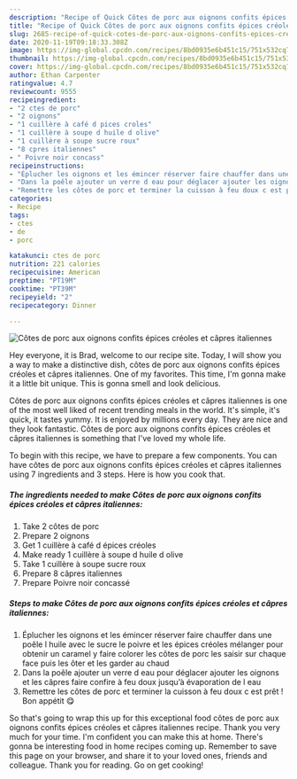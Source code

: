 ```yaml
---
description: "Recipe of Quick Côtes de porc aux oignons confits épices créoles et câpres italiennes"
title: "Recipe of Quick Côtes de porc aux oignons confits épices créoles et câpres italiennes"
slug: 2685-recipe-of-quick-cotes-de-porc-aux-oignons-confits-epices-creoles-et-capres-italiennes
date: 2020-11-19T09:18:33.308Z
image: https://img-global.cpcdn.com/recipes/8bd0935e6b451c15/751x532cq70/cotes-de-porc-aux-oignons-confits-epices-creoles-et-capres-italiennes-photo-principale-de-la-recette.jpg
thumbnail: https://img-global.cpcdn.com/recipes/8bd0935e6b451c15/751x532cq70/cotes-de-porc-aux-oignons-confits-epices-creoles-et-capres-italiennes-photo-principale-de-la-recette.jpg
cover: https://img-global.cpcdn.com/recipes/8bd0935e6b451c15/751x532cq70/cotes-de-porc-aux-oignons-confits-epices-creoles-et-capres-italiennes-photo-principale-de-la-recette.jpg
author: Ethan Carpenter
ratingvalue: 4.7
reviewcount: 9555
recipeingredient:
- "2 ctes de porc"
- "2 oignons"
- "1 cuillère à café d pices croles"
- "1 cuillère à soupe d huile d olive"
- "1 cuillère à soupe sucre roux"
- "8 cpres italiennes"
- " Poivre noir concass"
recipeinstructions:
- "Éplucher les oignons et les émincer réserver faire chauffer dans une poêle l huile avec le sucre le poivre et les épices créoles mélanger pour obtenir un caramel y faire colorer les côtes de porc les saisir sur chaque face puis les ôter et les garder au chaud"
- "Dans la poêle ajouter un verre d eau pour déglacer ajouter les oignons et les câpres faire confire à feu doux jusqu’à évaporation de l eau"
- "Remettre les côtes de porc et terminer la cuisson à feu doux c est prêt ! Bon appétit 😋"
categories:
- Recipe
tags:
- ctes
- de
- porc

katakunci: ctes de porc 
nutrition: 221 calories
recipecuisine: American
preptime: "PT19M"
cooktime: "PT39M"
recipeyield: "2"
recipecategory: Dinner

---
```



![Côtes de porc aux oignons confits épices créoles et câpres italiennes](https://img-global.cpcdn.com/recipes/8bd0935e6b451c15/751x532cq70/cotes-de-porc-aux-oignons-confits-epices-creoles-et-capres-italiennes-photo-principale-de-la-recette.jpg)

Hey everyone, it is Brad, welcome to our recipe site. Today, I will show you a way to make a distinctive dish, côtes de porc aux oignons confits épices créoles et câpres italiennes. One of my favorites. This time, I'm gonna make it a little bit unique. This is gonna smell and look delicious.

Côtes de porc aux oignons confits épices créoles et câpres italiennes is one of the most well liked of recent trending meals in the world. It's simple, it's quick, it tastes yummy. It is enjoyed by millions every day. They are nice and they look fantastic. Côtes de porc aux oignons confits épices créoles et câpres italiennes is something that I've loved my whole life.




To begin with this recipe, we have to prepare a few components. You can have côtes de porc aux oignons confits épices créoles et câpres italiennes using 7 ingredients and 3 steps. Here is how you cook that.

<!--inarticleads1-->

##### The ingredients needed to make Côtes de porc aux oignons confits épices créoles et câpres italiennes:

1. Take 2 côtes de porc
1. Prepare 2 oignons
1. Get 1 cuillère à café d épices créoles
1. Make ready 1 cuillère à soupe d huile d olive
1. Take 1 cuillère à soupe sucre roux
1. Prepare 8 câpres italiennes
1. Prepare  Poivre noir concassé




<!--inarticleads2-->

##### Steps to make Côtes de porc aux oignons confits épices créoles et câpres italiennes:

1. Éplucher les oignons et les émincer réserver faire chauffer dans une poêle l huile avec le sucre le poivre et les épices créoles mélanger pour obtenir un caramel y faire colorer les côtes de porc les saisir sur chaque face puis les ôter et les garder au chaud
1. Dans la poêle ajouter un verre d eau pour déglacer ajouter les oignons et les câpres faire confire à feu doux jusqu’à évaporation de l eau
1. Remettre les côtes de porc et terminer la cuisson à feu doux c est prêt ! Bon appétit 😋




So that's going to wrap this up for this exceptional food côtes de porc aux oignons confits épices créoles et câpres italiennes recipe. Thank you very much for your time. I'm confident you can make this at home. There's gonna be interesting food in home recipes coming up. Remember to save this page on your browser, and share it to your loved ones, friends and colleague. Thank you for reading. Go on get cooking!
